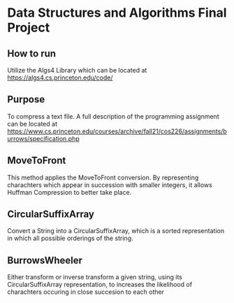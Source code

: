 # Data Structures and Algorithms Final Project

## How to run

Utilize the Algs4 Library which can be located at https://algs4.cs.princeton.edu/code/

## Purpose

To compress a text file. A full description of the programming assignment can be located at https://www.cs.princeton.edu/courses/archive/fall21/cos226/assignments/burrows/specification.php

## MoveToFront

This method applies the MoveToFront conversion. By representing charachters which appear in succession with smaller integers, it allows Huffman Compression to better take place. 

## CircularSuffixArray

Convert a String into a CircularSuffixArray, which is a sorted representation in which all possible orderings of the string.

## BurrowsWheeler

Either transform or inverse transform a given string, using its CircularSuffixArray representation, to increases the likelihood of charachters occuring in close succesion to each other
